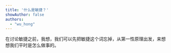 ```yaml
---
title: '什么是敏捷？'
showAuthor: false
authors:
  - "wu_hong"
---
```


在讨论敏捷之前，我想，我们可以先把敏捷这个词忘掉，从第一性原理出发，来想想我们平时是怎么做事的。
